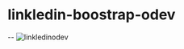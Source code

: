 # linkledin-boostrap-odev
--
![linkledinodev](https://user-images.githubusercontent.com/120252151/229390552-2b533cd4-3de2-4821-91ca-978d518b5e26.png)

